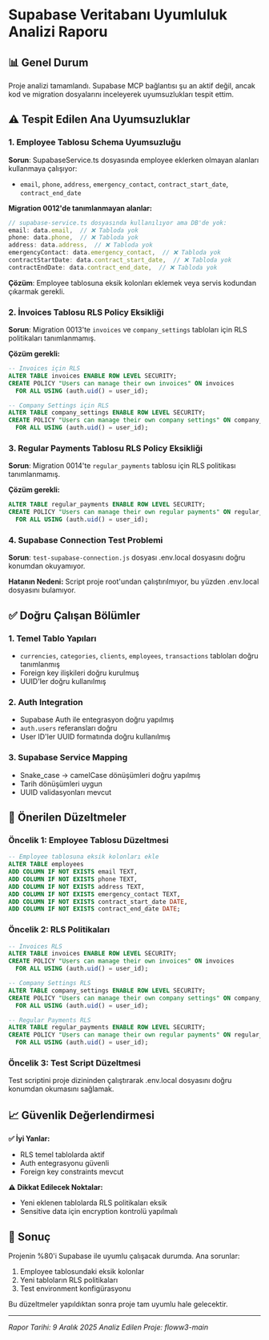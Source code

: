 # Supabase Veritabanı Uyumluluk Analizi Raporu

## 📊 Genel Durum
Proje analizi tamamlandı. Supabase MCP bağlantısı şu an aktif değil, ancak kod ve migration dosyalarını inceleyerek uyumsuzlukları tespit ettim.

## ⚠️ Tespit Edilen Ana Uyumsuzluklar

### 1. **Employee Tablosu Schema Uyumsuzluğu**
**Sorun**: SupabaseService.ts dosyasında employee eklerken olmayan alanları kullanmaya çalışıyor:
- `email`, `phone`, `address`, `emergency_contact`, `contract_start_date`, `contract_end_date`

**Migration 0012'de tanımlanmayan alanlar:**
```typescript
// supabase-service.ts dosyasında kullanılıyor ama DB'de yok:
email: data.email,  // ❌ Tabloda yok
phone: data.phone,  // ❌ Tabloda yok
address: data.address,  // ❌ Tabloda yok
emergencyContact: data.emergency_contact,  // ❌ Tabloda yok
contractStartDate: data.contract_start_date,  // ❌ Tabloda yok
contractEndDate: data.contract_end_date,  // ❌ Tabloda yok
```

**Çözüm**: Employee tablosuna eksik kolonları eklemek veya servis kodundan çıkarmak gerekli.

### 2. **İnvoices Tablosu RLS Policy Eksikliği**
**Sorun**: Migration 0013'te `invoices` ve `company_settings` tabloları için RLS politikaları tanımlanmamış.

**Çözüm gerekli:**
```sql
-- Invoices için RLS
ALTER TABLE invoices ENABLE ROW LEVEL SECURITY;
CREATE POLICY "Users can manage their own invoices" ON invoices
  FOR ALL USING (auth.uid() = user_id);

-- Company Settings için RLS
ALTER TABLE company_settings ENABLE ROW LEVEL SECURITY;
CREATE POLICY "Users can manage their own company settings" ON company_settings
  FOR ALL USING (auth.uid() = user_id);
```

### 3. **Regular Payments Tablosu RLS Policy Eksikliği**
**Sorun**: Migration 0014'te `regular_payments` tablosu için RLS politikası tanımlanmamış.

**Çözüm gerekli:**
```sql
ALTER TABLE regular_payments ENABLE ROW LEVEL SECURITY;
CREATE POLICY "Users can manage their own regular payments" ON regular_payments
  FOR ALL USING (auth.uid() = user_id);
```

### 4. **Supabase Connection Test Problemi**
**Sorun**: `test-supabase-connection.js` dosyası .env.local dosyasını doğru konumdan okuyamıyor.

**Hatanın Nedeni:** Script proje root'undan çalıştırılmıyor, bu yüzden .env.local dosyasını bulamıyor.

## ✅ Doğru Çalışan Bölümler

### 1. **Temel Tablo Yapıları**
- `currencies`, `categories`, `clients`, `employees`, `transactions` tabloları doğru tanımlanmış
- Foreign key ilişkileri doğru kurulmuş
- UUID'ler doğru kullanılmış

### 2. **Auth Integration**
- Supabase Auth ile entegrasyon doğru yapılmış
- `auth.users` referansları doğru
- User ID'ler UUID formatında doğru kullanılmış

### 3. **Supabase Service Mapping**
- Snake_case → camelCase dönüşümleri doğru yapılmış
- Tarih dönüşümleri uygun
- UUID validasyonları mevcut

## 🔧 Önerilen Düzeltmeler

### Öncelik 1: Employee Tablosu Düzeltmesi
```sql
-- Employee tablosuna eksik kolonları ekle
ALTER TABLE employees 
ADD COLUMN IF NOT EXISTS email TEXT,
ADD COLUMN IF NOT EXISTS phone TEXT,
ADD COLUMN IF NOT EXISTS address TEXT,
ADD COLUMN IF NOT EXISTS emergency_contact TEXT,
ADD COLUMN IF NOT EXISTS contract_start_date DATE,
ADD COLUMN IF NOT EXISTS contract_end_date DATE;
```

### Öncelik 2: RLS Politikaları
```sql
-- Invoices RLS
ALTER TABLE invoices ENABLE ROW LEVEL SECURITY;
CREATE POLICY "Users can manage their own invoices" ON invoices
  FOR ALL USING (auth.uid() = user_id);

-- Company Settings RLS  
ALTER TABLE company_settings ENABLE ROW LEVEL SECURITY;
CREATE POLICY "Users can manage their own company settings" ON company_settings
  FOR ALL USING (auth.uid() = user_id);

-- Regular Payments RLS
ALTER TABLE regular_payments ENABLE ROW LEVEL SECURITY;
CREATE POLICY "Users can manage their own regular payments" ON regular_payments
  FOR ALL USING (auth.uid() = user_id);
```

### Öncelik 3: Test Script Düzeltmesi
Test scriptini proje dizininden çalıştırarak .env.local dosyasını doğru konumdan okumasını sağlamak.

## 📈 Güvenlik Değerlendirmesi

**✅ İyi Yanlar:**
- RLS temel tablolarda aktif
- Auth entegrasyonu güvenli
- Foreign key constraints mevcut

**⚠️ Dikkat Edilecek Noktalar:**
- Yeni eklenen tablolarda RLS politikaları eksik
- Sensitive data için encryption kontrolü yapılmalı

## 🎯 Sonuç

Projenin %80'i Supabase ile uyumlu çalışacak durumda. Ana sorunlar:
1. Employee tablosundaki eksik kolonlar
2. Yeni tabloların RLS politikaları
3. Test environment konfigürasyonu

Bu düzeltmeler yapıldıktan sonra proje tam uyumlu hale gelecektir.

---
*Rapor Tarihi: 9 Aralık 2025*
*Analiz Edilen Proje: floww3-main*
